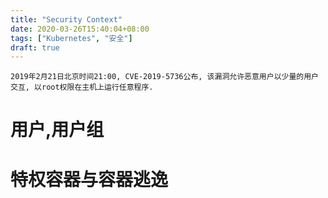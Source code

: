 ```yaml
---
title: "Security Context"
date: 2020-03-26T15:40:04+08:00
tags: ["Kubernetes", "安全"]
draft: true
---
```


```
2019年2月21日北京时间21:00, CVE-2019-5736公布, 该漏洞允许恶意用户以少量的用户交互, 以root权限在主机上运行任意程序.
```

# 用户,用户组


# 特权容器与容器逃逸

